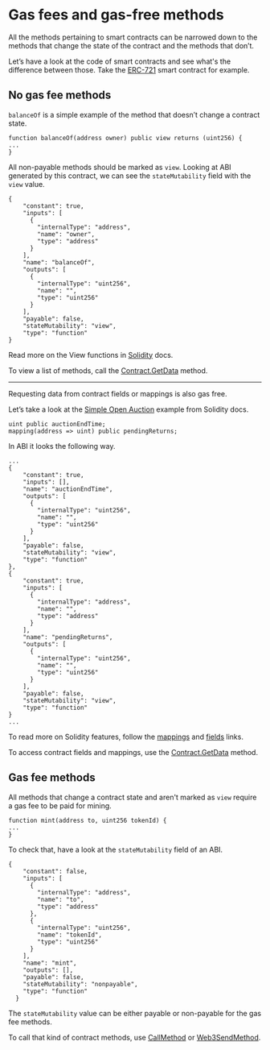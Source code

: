 # Gas fees and gas-free methods

All the methods pertaining to smart contracts can be narrowed down to the methods that change the state of the contract and the methods that don’t.

Let’s have a look at the code of smart contracts and see what's the difference between those. Take the [ERC-721](https://github.com/OpenZeppelin/openzeppelin-contracts/blob/3aa7ff74b0ba3ea44fb4f55258f94595b93f8cd8/contracts/token/ERC721/ERC721.sol) smart contract for example.

## No gas fee methods

`balanceOf` is a simple example of the method that doesn’t change a contract state.

```
function balanceOf(address owner) public view returns (uint256) {
...
}
```

All non-payable methods should be marked as `view`. Looking at ABI generated by this contract, we can see the `stateMutability` field with the `view` value.

```
{
    "constant": true,
    "inputs": [
      {
        "internalType": "address",
        "name": "owner",
        "type": "address"
      }
    ],
    "name": "balanceOf",
    "outputs": [
      {
        "internalType": "uint256",
        "name": "",
        "type": "uint256"
      }
    ],
    "payable": false,
    "stateMutability": "view",
    "type": "function"
}
```

Read more on the View functions in [Solidity](https://docs.soliditylang.org/en/v0.5.0/contracts.html#view-functions) docs.

To view a list of methods, call the [Contract.GetData](/game/unity/api-reference/contract/get-data) method.

---

Requesting data from contract fields or mappings is also gas free.

Let’s take a look at the [Simple Open Auction](https://docs.soliditylang.org/en/v0.5.0/solidity-by-example.html#simple-open-auction) example from Solidity docs.

```
uint public auctionEndTime;
mapping(address => uint) public pendingReturns;
```

In ABI it looks the following way.

```
...
{
    "constant": true,
    "inputs": [],
    "name": "auctionEndTime",
    "outputs": [
      {
        "internalType": "uint256",
        "name": "",
        "type": "uint256"
      }
    ],
    "payable": false,
    "stateMutability": "view",
    "type": "function"
},
{
    "constant": true,
    "inputs": [
      {
        "internalType": "address",
        "name": "",
        "type": "address"
      }
    ],
    "name": "pendingReturns",
    "outputs": [
      {
        "internalType": "uint256",
        "name": "",
        "type": "uint256"
      }
    ],
    "payable": false,
    "stateMutability": "view",
    "type": "function"
}
...
```

To read more on Solidity features, follow the [mappings](https://docs.soliditylang.org/en/v0.5.0/types.html#mappings) and [fields](https://docs.soliditylang.org/en/v0.5.0/structure-of-a-contract.html#state-variables) links.

To access contract fields and mappings, use the [Contract.GetData](/gaming/unity-sdk/reference/#getdata) method.

## Gas fee methods

All methods that change a contract state and aren't marked as `view` require a gas fee to be paid for mining.

```
function mint(address to, uint256 tokenId) {
...
}
```

To check that, have a look at the `stateMutability` field of an ABI.

```
{
    "constant": false,
    "inputs": [
      {
        "internalType": "address",
        "name": "to",
        "type": "address"
      },
      {
        "internalType": "uint256",
        "name": "tokenId",
        "type": "uint256"
      }
    ],
    "name": "mint",
    "outputs": [],
    "payable": false,
    "stateMutability": "nonpayable",
    "type": "function"
  }
```

The `stateMutability` value can be either payable or non-payable for the gas fee methods.

To call that kind of contract methods, use [CallMethod](/gaming/unity-sdk/reference/#callmethod) or [Web3SendMethod](/gaming/unity-sdk/reference/#web3sendmethod).

